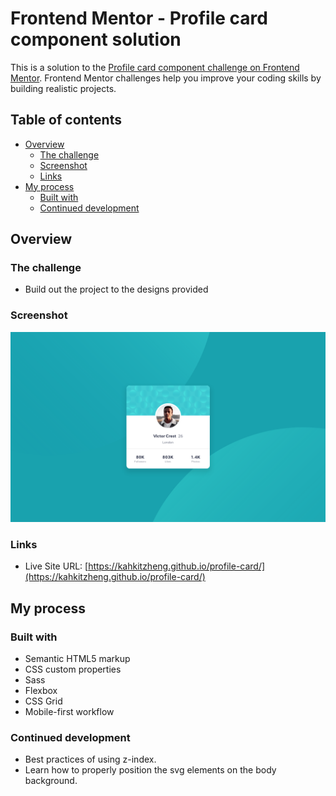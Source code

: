 # Frontend Mentor - Profile card component solution

This is a solution to the [Profile card component challenge on Frontend Mentor](https://www.frontendmentor.io/challenges/profile-card-component-cfArpWshJ). Frontend Mentor challenges help you improve your coding skills by building realistic projects.

## Table of contents

- [Overview](#overview)
  - [The challenge](#the-challenge)
  - [Screenshot](#screenshot)
  - [Links](#links)
- [My process](#my-process)
  - [Built with](#built-with)
  - [Continued development](#continued-development)

## Overview

### The challenge

- Build out the project to the designs provided

### Screenshot

![screenshot of the solution](./images/solution-screenshot.png)

### Links

- Live Site URL: [https://kahkitzheng.github.io/profile-card/](https://kahkitzheng.github.io/profile-card/)

## My process

### Built with

- Semantic HTML5 markup
- CSS custom properties
- Sass
- Flexbox
- CSS Grid
- Mobile-first workflow

### Continued development

- Best practices of using z-index.
- Learn how to properly position the svg elements on the body background.

